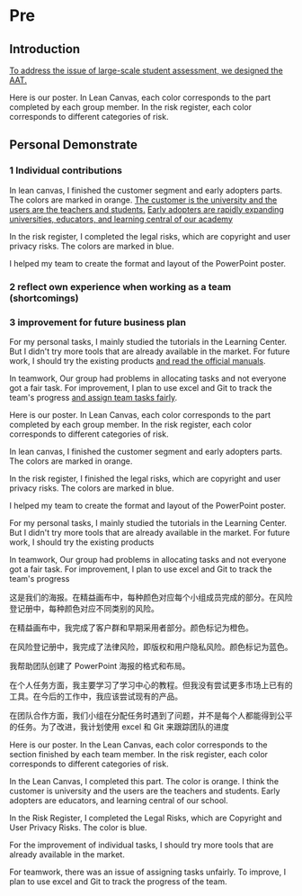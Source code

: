 # Pre

## Introduction

<u>To address the issue of large-scale student assessment, we designed the AAT.</u>

Here is our poster. In Lean Canvas, each color corresponds to the part completed by each group member. In the risk register, each color corresponds to different categories of risk.

## Personal Demonstrate

### 1 Individual contributions 

In lean canvas, I finished the customer segment and early adopters parts. The colors are marked in orange.
<u>The customer is the university and the users are the teachers and students.</u>
<u>Early adopters are rapidly expanding universities, educators, and learning central of our academy</u>

In the risk register, I completed the legal risks, which are copyright and user privacy risks. The colors are marked in blue.

 I helped my team to create the format and layout of the PowerPoint poster.

### 2 reflect own experience when working as a team (shortcomings)

### 3 improvement for future business plan

For my personal tasks, I mainly studied the tutorials in the Learning Center. But I didn't try more tools that are already available in the market. For future work, I should try the existing products <u>and read the official manuals</u>.

In teamwork, Our group had problems in allocating tasks and not everyone got a fair task. For improvement, I plan to use excel and Git to track the team's progress <u>and assign team tasks fairly</u>.







Here is our poster. In Lean Canvas, each color corresponds to the part completed by each group member. In the risk register, each color corresponds to different categories of risk.

In lean canvas, I finished the customer segment and early adopters parts. The colors are marked in orange.

In the risk register, I finished the legal risks, which are copyright and user privacy risks. The colors are marked in blue.

 I helped my team to create the format and layout of the PowerPoint poster.

For my personal tasks, I mainly studied the tutorials in the Learning Center. But I didn't try more tools that are already available in the market. For future work, I should try the existing products

In teamwork, Our group had problems in allocating tasks and not everyone got a fair task. For improvement, I plan to use excel and Git to track the team's progress

这是我们的海报。在精益画布中，每种颜色对应每个小组成员完成的部分。在风险登记册中，每种颜色对应不同类别的风险。

在精益画布中，我完成了客户群和早期采用者部分。颜色标记为橙色。

在风险登记册中，我完成了法律风险，即版权和用户隐私风险。颜色标记为蓝色。

 我帮助团队创建了 PowerPoint 海报的格式和布局。

在个人任务方面，我主要学习了学习中心的教程。但我没有尝试更多市场上已有的工具。在今后的工作中，我应该尝试现有的产品。

在团队合作方面，我们小组在分配任务时遇到了问题，并不是每个人都能得到公平的任务。为了改进，我计划使用 excel 和 Git 来跟踪团队的进度









Here is our poster. In the Lean Canvas, each color corresponds to the section finished by each team member. In the risk register, each color corresponds to different categories of risk.

In the Lean Canvas, I completed this part. The color is orange. I think the customer is university and the users are the teachers and students. Early adopters are educators, and learning central of our school. 

In the Risk Register, I completed the Legal Risks, which are Copyright and User Privacy Risks. The color is blue.

For the improvement of individual tasks, I should try more tools that are already available in the market.

For teamwork, there was an issue of assigning tasks unfairly. To improve, I plan to use excel and Git to track the progress of the team.
